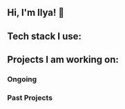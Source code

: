 ## Hi, I'm Ilya! 👋

## Tech stack I use:

## Projects I am working on:

### Ongoing

### Past Projects
